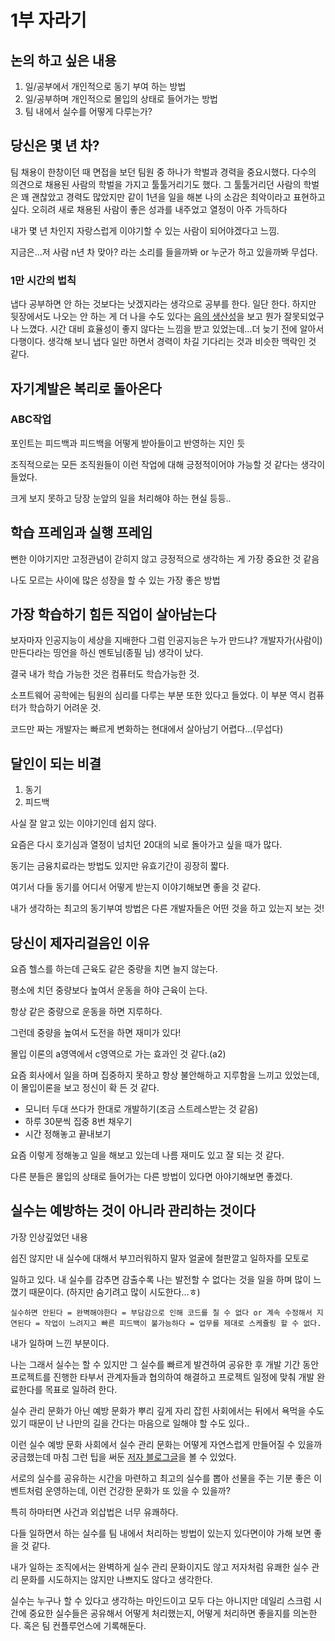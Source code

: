 # 1부 자라기

## 논의 하고 싶은 내용
1. 일/공부에서 개인적으로 동기 부여 하는 방법
2. 일/공부하며 개인적으로 몰입의 상태로 들어가는 방법
3. 팀 내에서 실수를 어떻게 다루는가?


## 당신은 몇 년 차?

팀 채용이 한창이던 때 면접을 보던 팀원 중 하나가 학벌과 경력을 중요시했다. 다수의 의견으로 채용된 사람의 학벌을 가지고 툴툴거리기도 했다. 그 툴툴거리던 사람의 학벌은 꽤 괜찮았고 경력도 많았지만 같이 1년을 일을 해본 나의 소감은 최악이라고 표현하고 싶다. 오히려 새로 채용된 사람이 좋은 성과를 내주었고 열정이 아주 가득하다

내가 몇 년 차인지 자랑스럽게 이야기할 수 있는 사람이 되어야겠다고 느낌.

지금은…저 사람 n년 차 맞아? 라는 소리를 들을까봐 or 누군가 하고 있을까봐 무섭다.

### 1만 시간의 법칙

냅다 공부하면 안 하는 것보다는 낫겠지라는 생각으로 공부를 한다. 일단 한다. 하지만 뒷장에서도 나오는 안 하는 게 더 나을 수도 있다는 [음의 생산성](http://agile.egloos.com/5822712)을 보고 뭔가 잘못되었구나 느꼈다. 시간 대비 효율성이 좋지 않다는 느낌을 받고 있었는데…더 늦기 전에 알아서 다행이다. 생각해 보니 냅다 일만 하면서 경력이 차길 기다리는 것과 비슷한 맥락인 것 같다.

## 자기계발은 복리로 돌아온다

### ABC작업

포인트는 피드백과 피드백을 어떻게 받아들이고 반영하는 지인 듯

조직적으로는 모든 조직원들이 이런 작업에 대해 긍정적이어야 가능할 것 같다는 생각이 들었다.

크게 보지 못하고 당장 눈앞의 일을 처리해야 하는 현실 등등..

## 학습 프레임과 실행 프레임

뻔한 이야기지만 고정관념이 갇히지 않고 긍정적으로 생각하는 게 가장 중요한 것 같음

나도 모르는 사이에 많은 성장을 할 수 있는 가장 좋은 방법

## 가장 학습하기 힘든 직업이 살아남는다

보자마자 인공지능이 세상을 지배한다 그럼 인공지능은 누가 만드냐? 개발자가(사람이) 만든다라는 띵언을 하신 멘토님(종필 님) 생각이 났다.

결국 내가 학습 가능한 것은 컴퓨터도 학습가능한 것.

소프트웨어 공학에는 팀원의 심리를 다루는 부분 또한 있다고 들었다. 이 부분 역시 컴퓨터가 학습하기 어려운 것.

코드만 짜는 개발자는 빠르게 변화하는 현대에서 살아남기 어렵다…(무섭다)

## 달인이 되는 비결

1. 동기
2. 피드백

사실 잘 알고 있는 이야기인데 쉽지 않다.

요즘은 다시 호기심과 열정이 넘치던 20대의 뇌로 돌아가고 싶을 때가 많다.

동기는 금융치료라는 방법도 있지만 유효기간이 굉장히 짧다.

여기서 다들 동기를 어디서 어떻게 받는지 이야기해보면 좋을 것 같다.

내가 생각하는 최고의 동기부여 방법은 다른 개발자들은 어떤 것을 하고 있는지 보는 것!

## 당신이 제자리걸음인 이유

요즘 헬스를 하는데 근육도 같은 중량을 치면 늘지 않는다.

평소에 치던 중량보다 높여서 운동을 하야 근육이 는다.

항상 같은 중량으로 운동을 하면 지루하다. 

그런데 중량을 높여서 도전을 하면 재미가 있다!

몰입 이론의 a영역에서 c영역으로 가는 효과인 것 같다.(a2)

요즘 회사에서 일을 하며 집중하지 못하고 항상 불안해하고 지루함을 느끼고 있었는데, 이 몰입이론을 보고 정신이 확 든 것 같다. 

- 모니터 두대 쓰다가 한대로 개발하기(조금 스트레스받는 것 같음)
- 하루 30분씩 집중 8번 채우기
- 시간 정해놓고 끝내보기

요즘 이렇게 정해놓고 일을 해보고 있는데 나름 재미도 있고 잘 되는 것 같다.

다른 분들은 몰입의 상태로 들어가는 다른 방법이 있다면 아야기해보면 좋겠다.

## 실수는 예방하는 것이 아니라 관리하는 것이다

가장 인상깊었던 내용

쉽진 않지만 내 실수에 대해서 부끄러워하지 말자 얼굴에 철판깔고 일하자를 모토로

일하고 있다. 내 실수를 감추면 감출수록 나는 발전할 수 없다는 것을 일을 하며 많이 느꼈기 때문이다. (하지만 숨기려고 많이 시도한다...ㅎ)

```
실수하면 안된다 = 완벽해야한다 = 부담감으로 인해 코드를 칠 수 없다 or 계속 수정해서 지연된다 = 작업이 느려지고 빠른 피드백이 불가능하다 = 업무를 제대로 스케쥴링 할 수 없다.
```
내가 일하며 느낀 부분이다.

나는 그래서 실수는 할 수 있지만 그 실수를 빠르게 발견하여 공유한 후 개발 기간 동안 프로젝트를 진행한  타부서 관계자들과 협의하여 해결하고 프로젝트 일정에 맞춰 개발 완료한다를 목표로 일하려 한다.

실수 관리 문화가 아닌 예방 문화가 뿌리 깊게 자리 잡힌 사회에서는 뒤에서 욕먹을 수도 있기 때문이 난 나만의 길을 간다는 마음으로 일해야 할 수도 있다..

이런 실수 예방 문화 사회에서 실수 관리 문화는 어떻게 자연스럽게 만들어질 수 있을까 궁금했는데 마침
그런 팁을 써둔 [저자 블로그글](http://agile.egloos.com/5774862)을 볼 수 있었다.

서로의 실수를 공유하는 시간을 마련하고 최고의 실수를 뽑아 선물을 주는 기분 좋은 이벤트처럼 운영하는데, 이런 건강한 문화가 또 있을 수 있을까?

특히 하마터면 사건과 외삽법은 너무 유쾌하다.

다들 일하면서 하는 실수를 팀 내에서 처리하는 방법이 있는지 있다면이야 가해 보면 좋을 것 같다.

내가 일하는 조직에서는 완벽하게 실수 관리 문화이지도 않고 저자처럼 유쾌한 실수 관리 문화를 시도하지는 않지만 나쁘지도 않다고 생각한다.

실수는 누구나 할 수 있다고 생각하는 마인드이고 모두 다는 아니지만 데일리 스크럼 시간에 중요한 실수들은 공유해서 어떻게 처리했는지, 어떻게 처리하면 좋을지를 의논한다. 혹은 팀 컨플루언스에 기록해둔다.
